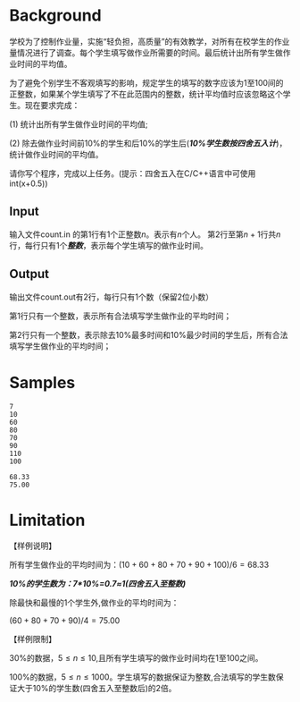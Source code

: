 # Background

学校为了控制作业量，实施“轻负担，高质量”的有效教学，对所有在校学生的作业量情况进行了调查。每个学生填写做作业所需要的时间。最后统计出所有学生做作业时间的平均值。

为了避免个别学生不客观填写的影响，规定学生的填写的数字应该为$1$至$100$间的正整数，如果某个学生填写了不在此范围内的整数，统计平均值时应该忽略这个学生。现在要求完成：

(1) 统计出所有学生做作业时间的平均值;

(2) 除去做作业时间前$10\%$的学生和后$10\%$的学生后(***10%***​​***学生数按四舍五入计***​)，统计做作业时间的平均值。

请你写个程序，完成以上任务。(提示：四舍五入在C/C++语言中可使用int(x+0.5))

## Input

输入文件count.in 的第$1$行有$1$个正整数$n$。表示有$n$个人。
第$2$行至第$n+1$行共$n$行，每行只有$1$个​***整数***​，表示每个学生填写的做作业时间。

## Output

输出文件count.out有$2$行，每行只有$1$个数（保留$2$位小数）

第$1$行只有一个整数，表示所有合法填写学生做作业的平均时间；

第$2$行只有一个整数，表示除去$10\%$最多时间和$10\%$最少时间的学生后，所有合法填写学生做作业的平均时间；

# Samples

```input1
7
10
60
80
70
90
110
100
```

```output1
68.33
75.00
```

# Limitation

【样例说明】

所有学生做作业的平均时间为：$(10+60+80+70+90+100)/6=68.33$

***​  10%***​***的学生数为：***​​***7\*10%=0.7***​***≈***​***1(***​​***四舍五入至整数***​***)***

除最快和最慢的$1$个学生外,做作业的平均时间为：

$(60+80+70+90)/4=75.00$

【样例限制】

$30\%$的数据，$5≤n≤10$,且所有学生填写的做作业时间均在$1$至$100$之间。

$100\%$的数据，$5≤n≤1000$。学生填写的数据保证为整数,合法填写的学生数保证大于$10\%$的学生数(四舍五入至整数后)的$2$倍。

